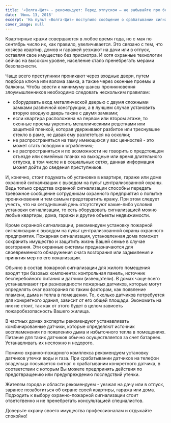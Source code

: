 ```yaml
---
title: '«Волга-Щит» - рекомендует: Перед отпуском – не забывайте про безопасность имущества.'
date: 'Июнь 13, 2018'
excerpt: 'На пульт «Волга-Щит» поступило сообщение о срабатывании сигнализации с охраняемого объекта (частный дом).'
cover_image: null
---
```


Квартирные кражи совершаются в любое время года, но с мая по сентябрь число их, как правило, увеличивается. Это связано с тем, что хозяева квартир, домов и гаражей уезжают на дачи или в отпуск, оставляя свое имущество без присмотра. И хотя охранные технологии сейчас на высоком уровне, население стало пренебрегать мерами безопасности.

Чаще всего преступники проникают через входные двери, путем подбора ключа или взлома замка, а также через оконные проемы и балконы. Чтобы свести к минимуму шансы проникновения злоумышленников необходимо следовать нескольким правилам:

-  оборудовать вход металлической дверью с двумя сложными замками различной конструкции, а в лучшем случае установить вторую входную дверь также с двумя замками;
-  если квартира расположена на первом или втором этаже, то оконные проемы укрепить металлическими решетками или защитной пленкой, которая удерживают разбитое или треснувшее стекло в раме, не давая ему разлететься на осколки;
-  не распространяться на тему имеющихся у вас ценностей - это может стать поводом к ограблению;
-  не распространяться и по возможности не говорить о предстоящем отъезде или семейных планах на выходные или время длительного отпуска, в том числе и в социальных сетях, данная информация может дойти до сведения преступников.

И, конечно, стоит подумать об установке в квартире, гараже или доме охранной сигнализации с выводом на пульт централизованной охраны. Ведь только средства охранной сигнализации способны передать тревожное сообщение сотрудникам охранного предприятия о попытке проникновения и тем самым предотвратить кражу. При этом следует учесть, что на сегодняшний день отсутствуют какие-либо условия установки сигнализации, то есть оборудовать сигнализацией можно любые квартиры, дома, гаражи и другие объекты недвижимости.

Кроме охранной сигнализации, рекомендуем установку пожарной сигнализации с выводом на пульт централизованной охраны охранного предприятия. Пожарная сигнализация, установленная дома поможет сохранить имущество и защитить жизнь Вашей семье в случае возгорания. Эти охранные системы предназначаются для своевременного обнаружения очага возгорания или задымления и принятия мер по его локализации.

Обычно в состав пожарной сигнализации для жилого помещения входят три базовых компонента: контрольная панель, источник бесперебойного питания и датчики (извещатели). В домах чаще всего устанавливают три разновидности пожарных датчиков, которые могут определять очаг возгорания по таким факторам, как появление пламени, дыма и тепла в помещении. То, сколько датчиков потребуется для конкретного здания, зависит от его общей площади. Экономить на них не стоит, так как от этого будет в целом зависеть пожаробезопасность Вашего жилища.

В частных домах эксперты рекомендуют устанавливать комбинированные датчики, которые определяют источник воспламенения по появлению дыма и избыточного тепла в помещениях. Питание для таких датчиков обычно осуществляется за счет батареек. Устанавливать их несложно и недорого.

Помимо охранно-пожарного комплекса рекомендуем установку датчиков утечки воды и газа. При срабатывании датчиков на телефон владельца посылается сигнал о срабатывании конкретного датчика, в соответствии с которым Вы можете предпринять действия по предотвращению или предупреждению последствий утечки.

Жителям города и области рекомендуем - уезжая на дачу или в отпуск, заранее позаботиться об охране своей квартиры, гаража или дома. Подходить к выбору охранно-пожарной сигнализации стоит ответственно и не пренебрегать консультацией специалистов.

Доверьте охрану своего имущества профессионалам и отдыхайте спокойно!
